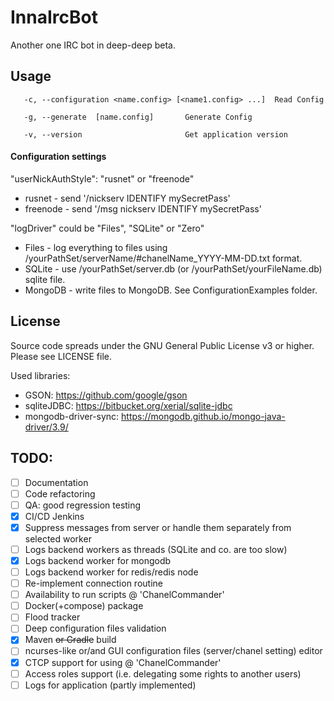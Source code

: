 # InnaIrcBot

Another one IRC bot in deep-deep beta.

## Usage
`  	-c, --configuration <name.config> [<name1.config> ...]	Read Config`

` 	-g, --generate	[name.config]		Generate Config`

` 	-v, --version						Get application version`
#### Configuration settings
"userNickAuthStyle": "rusnet" or "freenode"
* rusnet - send '/nickserv IDENTIFY mySecretPass'
* freenode - send '/msg nickserv IDENTIFY mySecretPass'

"logDriver" could be "Files", "SQLite" or "Zero"
* Files - log everything to files using /yourPathSet/serverName/#chanelName_YYYY-MM-DD.txt format.
* SQLite - use /yourPathSet/server.db (or /yourPathSet/yourFileName.db) sqlite file.
* MongoDB - write files to MongoDB. See ConfigurationExamples folder.

## License
Source code spreads under the GNU General Public License v3 or higher. Please see LICENSE file.

Used libraries:
* GSON: https://github.com/google/gson
* sqliteJDBC: https://bitbucket.org/xerial/sqlite-jdbc
* mongodb-driver-sync: https://mongodb.github.io/mongo-java-driver/3.9/


## TODO:
- [ ] Documentation
- [ ] Code refactoring
- [ ] QA: good regression testing
- [x] CI/CD Jenkins
- [x] Suppress messages from server or handle them separately from selected worker
- [ ] Logs backend workers as threads (SQLite and co. are too slow)
- [x] Logs backend worker for mongodb 
- [ ] Logs backend worker for redis/redis node
- [ ] Re-implement connection routine
- [ ] Availability to run scripts @ 'ChanelCommander' 
- [ ] Docker(+compose) package
- [ ] Flood tracker
- [ ] Deep configuration files validation
- [x] Maven ~~or Gradle~~ build
- [ ] ncurses-like or/and GUI configuration files (server/chanel setting) editor
- [x] CTCP support for using @ 'ChanelCommander'
- [ ] Access roles support (i.e. delegating some rights to another users)
- [ ] Logs for application (partly implemented)